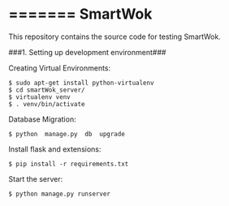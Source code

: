 =======
SmartWok
========

This repository contains the source code for testing SmartWok.

###1.  Setting up development environment###

Creating Virtual Environments:

```
$ sudo apt-get install python-virtualenv
$ cd smartWok_server/
$ virtualenv venv
$ . venv/bin/activate
```

Database Migration:

```
$ python  manage.py  db  upgrade
```

Install flask and extensions:

```
$ pip install -r requirements.txt
```

Start the server:

```
$ python manage.py runserver
```


